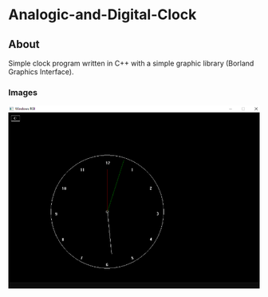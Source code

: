 # Analogic-and-Digital-Clock

## About  
 Simple clock program written in C++ with a simple graphic library (Borland Graphics Interface).


### Images

![alt text](https://github.com/seerbann/Analogic-and-Digital-Clock/blob/main/examples/image_2022-12-10_000417531.png?raw=true)


